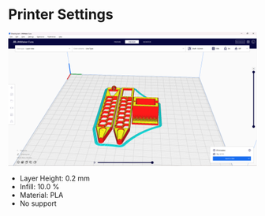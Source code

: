 # Printer Settings
<img src="../pics/cura-screenshot.png">

- Layer Height: 0.2 mm
- Infill: 10.0 %
- Material: PLA
- No support